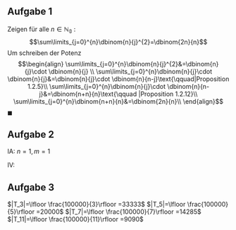 ## Aufgabe 1
Zeigen für alle $n\in \mathbb{N_{0}}$ :
$$\sum\limits_{j=0}^{n}\dbinom{n}{j}^{2}=\dbinom{2n}{n}$$
Um schreiben der Potenz
$$\begin{align}
\sum\limits_{j=0}^{n}\dbinom{n}{j}^{2}&=\dbinom{n}{j}\cdot \dbinom{n}{j} \\
\sum\limits_{j=0}^{n}\dbinom{n}{j}\cdot \dbinom{n}{j}&=\dbinom{n}{j}\cdot \dbinom{n}{n-j}\text{\qquad|Proposition 1.2.5}\\
\sum\limits_{j=0}^{n}\dbinom{n}{j}\cdot \dbinom{n}{n-j}&=\dbinom{n+n}{n}\text{\qquad |Proposition 1.2.12}\\ 
\sum\limits_{j=0}^{n}\dbinom{n+n}{n}&=\dbinom{2n}{n}\\
\end{align}$$
$\blacksquare$

## Aufgabe 2
IA:  $n=1,m=1$

IV:

## Aufgabe 3
$|T_3|=\lfloor \frac{100000}{3}\rfloor =33333$
$|T_5|=\lfloor \frac{100000}{5}\rfloor =20000$
$|T_7|=\lfloor \frac{100000}{7}\rfloor =14285$
$|T_11|=\lfloor \frac{100000}{11}\rfloor =9090$
